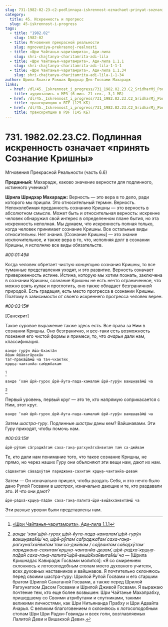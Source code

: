 ```yaml
---
slug: 731-1982-02-23-c2-podlinnaya-iskrennost-oznachaet-prinyat-soznanie-krishny
category:
  title: 45. Искренность и прогресс
  slug: 45-iskrennost-i-progress
tags:
  - title: "1982.02"
    slug: 1982-02
  - title: Мгновения прекрасной реальности
    slug: mgnoveniya-prekrasnoj-realnosti
  - title: «Шри Чайтанья-чаритамрита», Ади-лила
    slug: shri-chajtanya-charitamrita-adi-lila
  - title: «Шри Чайтанья-чаритамрита», Ади-лила 1.1.1
    slug: shri-chajtanya-charitamrita-adi-lila-1-1-1
  - title: «Шри Чайтанья-чаритамрита», Ади-лила 1.1.34
    slug: shri-chajtanya-charitamrita-adi-lila-1-1-34
author: Шрила Бхакти Ракшак Шридхар Дев-Госвами Махарадж
links:
  - href: /dl/45._Iskrennost_i_progress/731_1982.02.23.C2_SridharMj_Podlinnaya_iskrennost_oznachayet_prinyat_Soznaniye_Krishny.mp3
    title: аудиозапись в MP3 (6 мин. 21 сек., 3,1 МБ)
  - href: /dl/45._Iskrennost_i_progress/731_1982.02.23.C2_SridharMj_Podlinnaya_iskrennost_oznachayet_prinyat_Soznaniye_Krishny.rtf
    title: транскрипцию в RTF (125 КБ)
  - href: /dl/45._Iskrennost_i_progress/731_1982.02.23.C2_SridharMj_Podlinnaya_iskrennost_oznachayet_prinyat_Soznaniye_Krishny.pdf
    title: транскрипцию в PDF (145 КБ)
---
```


# 731. 1982.02.23.C2. Подлинная искренность означает «принять Сознание Кришны»

Мгновения Прекрасной Реальности (часть 6.6)

**Преданный:** Махарадж, каково значение верности для подлинного, истинного ученика?

**Шрила Шридхар Махарадж:** Верность — это вера в то дело, ради которого мы пришли. Это относительный термин. Верность. Непоколебимая преданность сознанию Кришны — это верность в абсолютном смысле. Может быть и относительная верность: искренне человек обнаружил свой интерес в определенном плане бытия, но эта искренность неполная. Мы думаем, что искренность полная только, когда человек принимает сознание Кришны. Все остальные виды относительны. Нет знания. [Сознание Кришны] — это знание исключительное, и также вера в то, что, исполняя долг в сознании Кришны, я исполняю все виды обязательств.

*#00:01:49#*

Когда человек обретает чистую концепцию сознания Кришны, то все туманные представления уходят, и это развитие. Верность означает приверженность истине. Истина, которую мы хотим познать, заключена в сознании Кришны, сознание Кришны не есть нечто ограниченное, что можно взять кулак и проглотить, оно также обладает безграничной природой. Есть градация, есть место прогресса в сознании Кришны. Поэтому в зависимости от своего искреннего прогресса человек верен.

*#00:03:15#*

[Санскрит]

Такое суровое выражение также здесь есть. Все права за Ним в сознании Кришны. Оно безгранично, и все-таки есть возможность познания его чистой формы и примеси, то, что *ачарьи* дали нам, классификация.

    ванде гурӯн ӣш́а-бхакта̄н
    ӣш́ам ӣш́а̄вата̄рака̄н
    тат-прака̄ш́а̄м̇ш́ ча тач-чхактӣх̣
    кр̣ш̣н̣а-чаитанйа-сам̇джн̃акам
[^_ftn1]

    ванде ‘хам̇ ш́рӣ-гурох̣ ш́рӣ-йута-пада-камалам̇ ш́рӣ-гурӯн ваиш̣н̣ава̄м̇ш́ ча
[^_ftn2]

Первый уровень, первый круг — это те, кто напрямую соприкасается с Ним, этот круг.

    ванде ‘хам̇ ш́рӣ-гурох̣ ш́рӣ-йута-пада-камалам̇ ш́рӣ-гурӯн ваиш̣н̣ава̄м̇ш́ ча

Затем *шастра-гуру*. Подлинные *шастры* даны кем? Вайшнавами. Эти Гуру приходят, чтобы помочь нам.

*#00:03:15#*

    ш́рӣ-рӯпам̇ са̄граджа̄там̇ саха-ган̣а-рагхуна̄тха̄нвитам̇ там̇ са-джӣвам

Те, кто дали нам понимание того, что такое сознание Кришны, не прямо, но через наших Гуру они объясняют эти вещи нам, дают их нам.

    са̄дваитам̇ са̄вадхӯтам̇ париджана-сахитам̇ кр̣ш̣н̣а-чаитанйа-девам̇

Затем — Он изначально пришел, чтобы раздать Себя, и это нечто было дано Рупой Госвами в *шастрах*, изначально дающие и те, кто раздавали это. И что они дают?

    ш́рӣ-ра̄дха̄-кр̣ш̣н̣а-па̄да̄н саха-ган̣а-лалита̄-ш́рӣ-виш́а̄кха̄нвита̄м̇ш́ ча

Эти разные уровни были представлены нам.



[^_ftn1]: [«Шри Чайтанья-чаритамрита», Ади-лила 1.1.1](../notes/shri-chajtanya-charitamrita-adi-lila/shri-chajtanya-charitamrita-adi-lila-1-1-1.md)

[^_ftn2]: *ванде ‘хам̇ ш́рӣ-гурох̣ ш́рӣ-йута-пада-камалам̇ ш́рӣ-гурӯн ваиш̣н̣ава̄м̇ш́ ча, ш́рӣ-рӯпам̇ са̄граджа̄там̇ саха-ган̣а-рагхуна̄тха̄нвитам̇ там̇ са-джӣвам / са̄дваитам̇ са̄вадхӯтам̇ париджана-сахитам̇ кр̣ш̣н̣а-чаитанйа-девам̇, ш́рӣ-ра̄дха̄-кр̣ш̣н̣а-па̄да̄н саха-ган̣а-лалита̄-ш́рӣ-виш́а̄кха̄нвита̄м̇ш́ ча* — [Шрила Кришнадас Кавирадж Госвами молится]: «Я со смирением склоняюсь к лотосоподобным стопам моего духовного учителя, всех духовных наставников и вайшнавов. Я почтительно склоняюсь перед своими шастра-гуру: Шрилой Рупой Госвами и его старшим братом Шрилой Санатаной Госвами, а также перед Шрилой Рагхунатхом Дасом Госвами и Шрилой Дживой Госвами. Я выражаю почтение тем, кто еще более возвышен: Шри Чайтанье Махапрабху, пришедшему со Своими атрибутами и спутниками, такими великими личностями, как Шри Нитьянанда Прабху и Шри Адвайта Ачарья. С великим благоговением я склоняюсь к лотосоподобным стопам Шри Шри Радхи-Говинды и всех гопи, возглавляемых Лалитой Деви и Вишакхой Деви».

